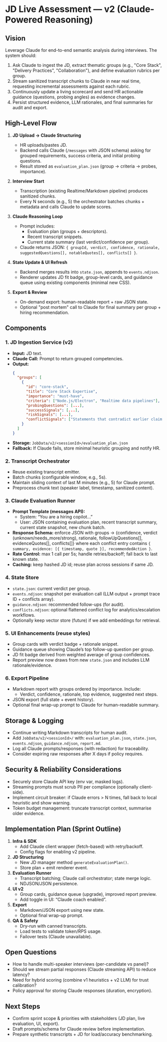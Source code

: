 # JD Live Assessment — v2 (Claude-Powered Reasoning)

## Vision
Leverage Claude for end-to-end semantic analysis during interviews. The system should:
1. Ask Claude to ingest the JD, extract thematic groups (e.g., "Core Stack", "Delivery Practices", "Collaboration"), and define evaluation rubrics per group.
2. Stream sanitized transcript chunks to Claude in near real time, requesting incremental assessments against each rubric.
3. Continuously update a living scorecard and send HR actionable guidance (questions, probing angles) as evidence changes.
4. Persist structured evidence, LLM rationales, and final summaries for audit and export.

## High-Level Flow
1. **JD Upload → Claude Structuring**
   - HR uploads/pastes JD.
   - Backend calls Claude (`/messages` with JSON schema) asking for grouped requirements, success criteria, and initial probing questions.
   - Result stored as `evaluation_plan.json` (group → criteria → probes, importance).

2. **Interview Start**
   - Transcription (existing Realtime/Markdown pipeline) produces sanitized chunks.
   - Every N seconds (e.g., 5) the orchestrator batches chunks + metadata and calls Claude to update scores.

3. **Claude Reasoning Loop**
   - Prompt includes:
     - Evaluation plan (groups + descriptors).
     - Recent transcript snippets.
     - Current state summary (last verdict/confidence per group).
   - Claude returns JSON: `{ groupId, verdict, confidence, rationale, suggestedQuestions[], notableQuotes[], conflicts[] }`.

4. **State Update & UI Refresh**
   - Backend merges results into `state.json`, appends to `events.ndjson`.
   - Renderer updates JD fit badge, group-level cards, and guidance queue using existing components (minimal new CSS).

5. **Export & Review**
   - On-demand export: human-readable report + raw JSON state.
   - Optional "post mortem" call to Claude for final summary per group + hiring recommendation.

## Components

### 1. JD Ingestion Service (v2)
- **Input:** JD text.
- **Claude Call:** Prompt to return grouped competencies.
- **Output:**
  ```json
  {
    "groups": [
      {
        "id": "core-stack",
        "title": "Core Stack Expertise",
        "importance": "must-have",
        "criteria": ["Node.js/Electron", "Realtime data pipelines"],
        "probingQuestions": [...],
        "successSignals": [...],
        "riskSignals": [...],
        "conflictSignals": ["Statements that contradict earlier claims about streaming or LLM integrations"]
      }
    ]
  }
  ```
- **Storage:** `JobData/v2/<sessionId>/evaluation_plan.json`
- **Fallback:** If Claude fails, store minimal heuristic grouping and notify HR.

### 2. Transcript Orchestrator
- Reuse existing transcript emitter.
- Batch chunks (configurable window, e.g., 5s).
- Maintain sliding context of last M minutes (e.g., 5) for Claude prompt.
- Preprocess chunk text (speaker label, timestamp, sanitized content).

### 3. Claude Evaluation Runner
- **Prompt Template (messages API):**
  - System: “You are a hiring copilot…”
  - User: JSON containing evaluation plan, recent transcript summary, current state snapshot, new chunk batch.
- **Response Schema:** enforce JSON with groups → {confidence, verdict (unknown/needs_more/strong), rationale, followUpQuestions[], evidenceQuotes[], conflicts[]} where each conflict entry contains `{ summary, evidence: [{ timestamp, quote }], recommendedAction }`.
- **Rate Control:** max 1 call per 5s; handle retries/backoff; fall back to last known state.
- **Caching:** keep hashed JD id; reuse plan across sessions if same JD.

### 4. State Store
- `state.json`: current verdict per group.
- `events.ndjson`: snapshot per evaluation call (LLM output + prompt trace ID + conflicts array).
- `guidance.ndjson`: recommended follow-ups (for audit).
- `conflicts.ndjson`: optional flattened conflict log for analytics/escalation workflows.
- Optionally keep vector store (future) if we add embeddings for retrieval.

### 5. UI Enhancements (reuse styles)
- Group cards with verdict badge + rationale snippet.
- Guidance queue showing Claude’s top follow-up question per group.
- JD fit badge derived from weighted average of group confidences.
- Report preview now draws from new `state.json` and includes LLM rationale/evidence.

### 6. Export Pipeline
- Markdown report with groups ordered by importance. Include:
  - Verdict, confidence, rationale, top evidence, suggested next steps.
- JSON export (full state + event history).
- Optional final wrap-up prompt to Claude for human-readable summary.

## Storage & Logging
- Continue writing Markdown transcripts for human audit.
- Add `JobData/v2/<sessionId>/` with: `evaluation_plan.json`, `state.json`, `events.ndjson`, `guidance.ndjson`, `report.md`.
- Log all Claude prompts/responses (with redaction) for traceability.
- Consider expiring raw responses after X days if policy requires.

## Security & Reliability Considerations
- Securely store Claude API key (env var, masked logs).
- Streaming prompts must scrub PII per compliance (optionally client-side). 
- Implement circuit breaker: if Claude errors > N times, fall back to local heuristic and show warning.
- Token budget management: truncate transcript context, summarise older evidence.

## Implementation Plan (Sprint Outline)
1. **Infra & SDK**
   - Add Claude client wrapper (fetch-based) with retry/backoff.
   - Config flags for enabling v2 pipeline.
2. **JD Structuring**
   - New JD manager method `generateEvaluationPlan()`.
   - Store plan + emit renderer event.
3. **Evaluation Runner**
   - Transcript batching; Claude call orchestrator; state merge logic.
   - NDJSON/JSON persistence.
4. **UI v2**
   - Group cards, guidance queue (upgrade), improved report preview.
   - Add toggle in UI: “Claude coach enabled”.
5. **Export**
   - Markdown/JSON export using new state.
   - Optional final wrap-up prompt.
6. **QA & Safety**
   - Dry-run with canned transcripts.
   - Load tests to validate token/RPS usage.
   - Failover tests (Claude unavailable).

## Open Questions
- How to handle multi-speaker interviews (per-candidate vs panel)?
- Should we stream partial responses (Claude streaming API) to reduce latency?
- Need for hybrid scoring (combine v1 heuristics + v2 LLM) for trust calibration?
- Policy approval for storing Claude responses (duration, encryption).

## Next Steps
- Confirm sprint scope & priorities with stakeholders (JD plan, live evaluation, UI, export).
- Draft prompts/schema for Claude review before implementation.
- Prepare synthetic transcripts + JD for load/accuracy benchmarking.
